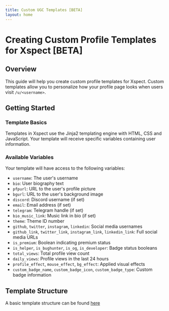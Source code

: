 ```yaml
---
title: Custom UGC Templates [BETA]
layout: home
---
```


# Creating Custom Profile Templates for Xspect [BETA]

## Overview
This guide will help you create custom profile templates for Xspect. Custom templates allow you to personalize how your profile page looks when users visit `/u/<username>`.

## Getting Started

### Template Basics
Templates in Xspect use the Jinja2 templating engine with HTML, CSS and JavaScript. Your template will receive specific variables containing user information.

### Available Variables
Your template will have access to the following variables:

- `username`: The user's username
- `bio`: User biography text
- `pfpurl`: URL to the user's profile picture
- `bgurl`: URL to the user's background image
- `discord`: Discord username (if set)
- `email`: Email address (if set)
- `telegram`: Telegram handle (if set)
- `bio_music_link`: Music link in bio (if set)
- `theme`: Theme ID number
- `github`, `twitter`, `instagram`, `linkedin`: Social media usernames
- `github_link`, `twitter_link`, `instagram_link`, `linkedin_link`: Full social media URLs
- `is_premium`: Boolean indicating premium status
- `is_helper`, `is_bughunter`, `is_og`, `is_developer`: Badge status booleans
- `total_views`: Total profile view count
- `daily_views`: Profile views in the last 24 hours
- `profile_effect`, `mouse_effect`, `bg_effect`: Applied visual effects
- `custom_badge_name`, `custom_badge_icon`, `custom_badge_type`: Custom badge information

## Template Structure

A basic template structure can be found <a href="/basictemplate.html">here </a>
